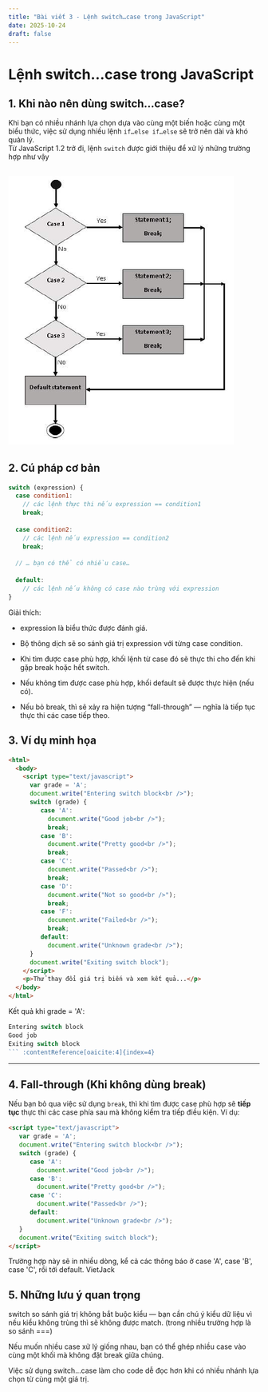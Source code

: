 ```yaml
---
title: "Bài viết 3 - Lệnh switch…case trong JavaScript"
date: 2025-10-24
draft: false
---
```


# Lệnh switch…case trong JavaScript

## 1. Khi nào nên dùng switch…case?

Khi bạn có nhiều nhánh lựa chọn dựa vào cùng một biến hoặc cùng một biểu thức, việc sử dụng nhiều lệnh `if…else if…else` sẽ trở nên dài và khó quản lý.  
Từ JavaScript 1.2 trở đi, lệnh `switch` được giới thiệu để xử lý những trường hợp như vậy 

![Profile cá nhân](post3.jpg)
---

## 2. Cú pháp cơ bản

```js
switch (expression) {
  case condition1:
    // các lệnh thực thi nếu expression == condition1
    break;

  case condition2:
    // các lệnh nếu expression == condition2
    break;

  // … bạn có thể có nhiều case…

  default:
    // các lệnh nếu không có case nào trùng với expression
}
```
Giải thích:

 - expression là biểu thức được đánh giá.

 - Bộ thông dịch sẽ so sánh giá trị expression với từng case condition.

 - Khi tìm được case phù hợp, khối lệnh từ case đó sẽ thực thi cho đến khi gặp break hoặc hết switch.

 - Nếu không tìm được case phù hợp, khối default sẽ được thực hiện (nếu có). 


 - Nếu bỏ break, thì sẽ xảy ra hiện tượng “fall-through” — nghĩa là tiếp tục thực thi các case tiếp theo. 


## 3. Ví dụ minh họa
```html
<html>
  <body>
    <script type="text/javascript">
      var grade = 'A';
      document.write("Entering switch block<br />");
      switch (grade) {
         case 'A':
           document.write("Good job<br />");
           break;
         case 'B':
           document.write("Pretty good<br />");
           break;
         case 'C':
           document.write("Passed<br />");
           break;
         case 'D':
           document.write("Not so good<br />");
           break;
         case 'F':
           document.write("Failed<br />");
           break;
         default:
           document.write("Unknown grade<br />");
      }
      document.write("Exiting switch block");
    </script>
    <p>Thử thay đổi giá trị biến và xem kết quả...</p>
  </body>
</html>
```

Kết quả khi grade = 'A':
```typescript
Entering switch block
Good job
Exiting switch block
``` :contentReference[oaicite:4]{index=4}
```
---

## 4. Fall-through (Khi không dùng break)

Nếu bạn bỏ qua việc sử dụng `break`, thì khi tìm được case phù hợp sẽ **tiếp tục** thực thi các case phía sau mà không kiểm tra tiếp điều kiện. Ví dụ:

```html
<script type="text/javascript">
   var grade = 'A';
   document.write("Entering switch block<br />");
   switch (grade) {
      case 'A':
        document.write("Good job<br />");
      case 'B':
        document.write("Pretty good<br />");
      case 'C':
        document.write("Passed<br />");
      default:
        document.write("Unknown grade<br />");
   }
   document.write("Exiting switch block");
</script>
```

Trường hợp này sẽ in nhiều dòng, kể cả các thông báo ở case 'A', case 'B', case 'C', rồi tới default. 
VietJack

## 5. Những lưu ý quan trọng

switch so sánh giá trị không bắt buộc kiểu — bạn cần chú ý kiểu dữ liệu vì nếu kiểu không trùng thì sẽ không được match. (trong nhiều trường hợp là so sánh ===)

Nếu muốn nhiều case xử lý giống nhau, bạn có thể ghép nhiều case vào cùng một khối mà không đặt break giữa chúng.

Việc sử dụng switch…case làm cho code dễ đọc hơn khi có nhiều nhánh lựa chọn từ cùng một giá trị.